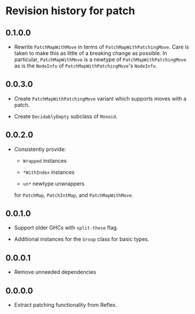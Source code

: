 # Revision history for patch

## 0.1.0.0

* Rewrite `PatchMapWithMove` in terms of `PatchMapWithPatchingMove`.
  Care is taken to make this as little of a breaking change as possible.
  In particular, `PatchMapWithMove` is a newtype of `PatchMapWithPatchingMove` as is the `NodeInfo` of `PatchMapWithPatchingMove`'s `NodeInfo`.

## 0.0.3.0

* Create `PatchMapWithPatchingMove` variant which supports moves with a patch.

* Create `DecidablyEmpty` subclass of `Monoid`.

## 0.0.2.0

* Consistently provide:

   - `Wrapped` instances

   - `*WithIndex` instances

   - `un*` newtype unwrappers

  for `PatchMap`, `PatchIntMap`, and `PatchMapWithMove`.

## 0.0.1.0

* Support older GHCs with `split-these` flag.

* Additional instances for the `Group` class for basic types.

## 0.0.0.1

* Remove unneeded dependencies

## 0.0.0.0

* Extract patching functionality from Reflex.
